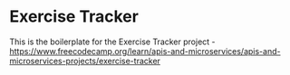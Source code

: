 # Exercise Tracker

This is the boilerplate for the Exercise Tracker project - https://www.freecodecamp.org/learn/apis-and-microservices/apis-and-microservices-projects/exercise-tracker
